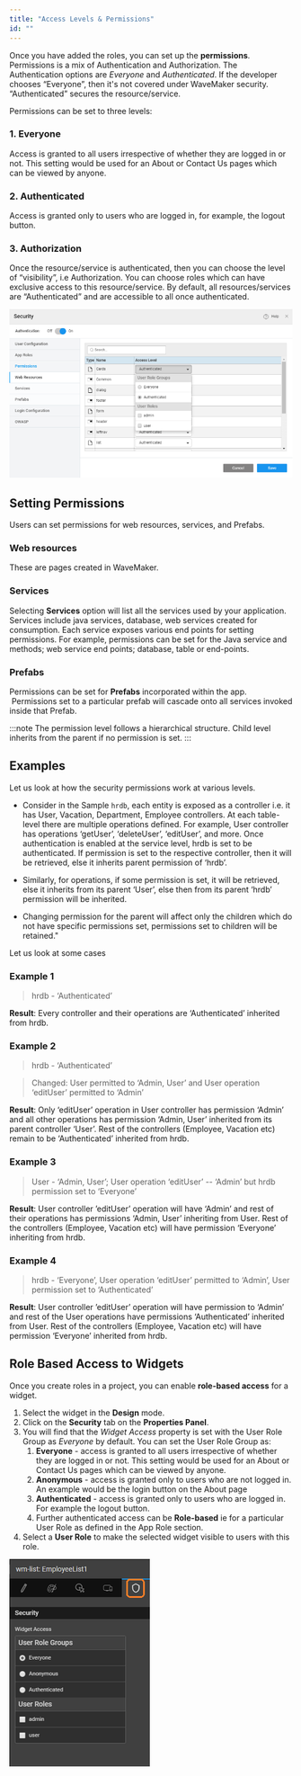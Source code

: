 ```yaml
---
title: "Access Levels & Permissions"
id: ""
---
```


Once you have added the roles, you can set up the **permissions**. Permissions is a mix of Authentication and Authorization. The Authentication options are _Everyone_ and _Authenticated_. If the developer chooses “Everyone”, then it's not covered under WaveMaker security. “Authenticated” secures the resource/service.

Permissions can be set to three levels:

### 1. Everyone
Access is granted to all users irrespective of whether they are logged in or not. This setting would be used for an About or Contact Us pages which can be viewed by anyone.
### 2. Authenticated
Access is granted only to users who are logged in, for example, the logout button.
### 3. Authorization 
Once the resource/service is authenticated, then you can choose the level of “visibility”, i.e Authorization. You can choose roles which can have exclusive access to this resource/service. By default, all resources/services are “Authenticated” and are accessible to all once authenticated. 

[![](/learn/assets/sec_perm_web.png)](/learn/assets/sec_perm_web.png)  

## Setting Permissions

Users can set permissions for web resources, services, and Prefabs.

### Web resources
These are pages created in WaveMaker.

### Services
Selecting **Services** option will list all the services used by your application. Services include java services, database, web services created for consumption. Each service exposes various end points for setting permissions. For example, permissions can be set for the Java service and methods; web service end points; database, table or end-points.

### Prefabs 
Permissions can be set for **Prefabs** incorporated within the app.  Permissions set to a particular prefab will cascade onto all services invoked inside that Prefab.

:::note
The permission level follows a hierarchical structure. Child level inherits from the parent if no permission is set. 
:::

## Examples
Let us look at how the security permissions work at various levels. 

- Consider in the Sample `hrdb`, each entity is exposed as a controller i.e. it has User, Vacation, Department, Employee controllers. At each table-level there are multiple operations defined. For example, User controller has operations ‘getUser’, ‘deleteUser’, ‘editUser’, and more. Once authentication is enabled at the service level, hrdb is set to be authenticated. If permission is set to the respective controller, then it will be retrieved, else it inherits parent permission of ‘hrdb’. 

- Similarly, for operations, if some permission is set, it will be retrieved, else it inherits from its parent ‘User’, else then from its parent ‘hrdb’ permission will be inherited. 

- Changing permission for the parent will affect only the children which do not have specific permissions set, permissions set to children will be retained."

Let us look at some cases

### Example 1

> hrdb - ‘Authenticated’

**Result**: Every controller and their operations are ‘Authenticated’ inherited from hrdb.

### Example 2

> hrdb - ‘Authenticated’  

> Changed: User permitted to ‘Admin, User’ and User operation ‘editUser’ permitted to ‘Admin’ 

**Result**: Only ‘editUser’ operation in User controller has permission ‘Admin’ and all other operations has permission ‘Admin, User’ inherited from its parent controller ‘User’. Rest of the controllers (Employee, Vacation etc) remain to be ‘Authenticated’ inherited from hrdb.

### Example 3
> User - ‘Admin, User’; User operation ‘editUser’ -- ‘Admin’ but hrdb permission set to ‘Everyone’ 

**Result**: User controller ’editUser’ operation will have ‘Admin’ and rest of their operations has permissions ‘Admin, User’ inheriting from User. Rest of the controllers (Employee, Vacation etc) will have permission ‘Everyone’ inheriting from hrdb.

### Example 4
> hrdb - ‘Everyone’, User operation ‘editUser’ permitted to ‘Admin’, User permission set to ‘Authenticated’ 

**Result**: User controller ’editUser’ operation will have permission to ‘Admin’ and rest of the User operations have permissions ‘Authenticated’ inherited from User. Rest of the controllers (Employee, Vacation etc) will have permission ‘Everyone’ inherited from hrdb.

## Role Based Access to Widgets

Once you create roles in a project, you can enable **role-based access** for a widget.

1. Select the widget in the **Design** mode.
2. Click on the **Security** tab on the **Properties Panel**.
3. You will find that the _Widget Access_ property is set with the User Role Group as _Everyone_ by default. You can set the User Role Group as:
    1. **Everyone** \- access is granted to all users irrespective of whether they are logged in or not. This setting would be used for an About or Contact Us pages which can be viewed by anyone.
    2. **Anonymous** \- access is granted only to users who are not logged in. An example would be the login button on the About page
    3. **Authenticated** \- access is granted only to users who are logged in. For example the logout button.
    4. Further authenticated access can be **Role-based** ie for a particular User Role as defined in the App Role section.
4. Select a **User Role** to make the selected widget visible to users with this role.  

[![](/learn/assets/sec_widgets.png)](/learn/assets/sec_widgets.png)

